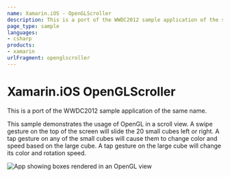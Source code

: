 ```yaml
---
name: Xamarin.iOS - OpenGLScroller
description: This is a port of the WWDC2012 sample application of the same name. This sample demonstrates the usage of OpenGL in a scroll view. A swipe gesture...
page_type: sample
languages:
- csharp
products:
- xamarin
urlFragment: openglscroller
---
```

# Xamarin.iOS OpenGLScroller

This is a port of the WWDC2012 sample application of the same name.

This sample demonstrates the usage of OpenGL in a scroll view.
A swipe gesture on the top of the screen will slide the 20 small cubes left or right.
A tap gesture on any of the small cubes will cause them to change color and speed based on the large cube.
A tap gesture on the large cube will change its color and rotation speed.

![App showing boxes rendered in an OpenGL view](Screenshots/openglscroller.png)